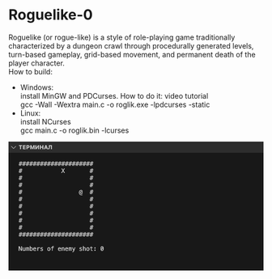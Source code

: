 # Roguelike-0  

Roguelike (or rogue-like) is a style of role-playing game traditionally characterized by a dungeon crawl through procedurally generated levels, turn-based gameplay, grid-based movement, and permanent death of the player character.  
How to build:  
- Windows:  
install MinGW and PDCurses. How to do it: video tutorial  
gcc -Wall -Wextra main.c -o roglik.exe -lpdcurses -static  
- Linux:  
install NCurses  
gcc main.c -o roglik.bin -lcurses  

![START_WINDOWS_TERMINAL_GAME](./image/start_game.png)
